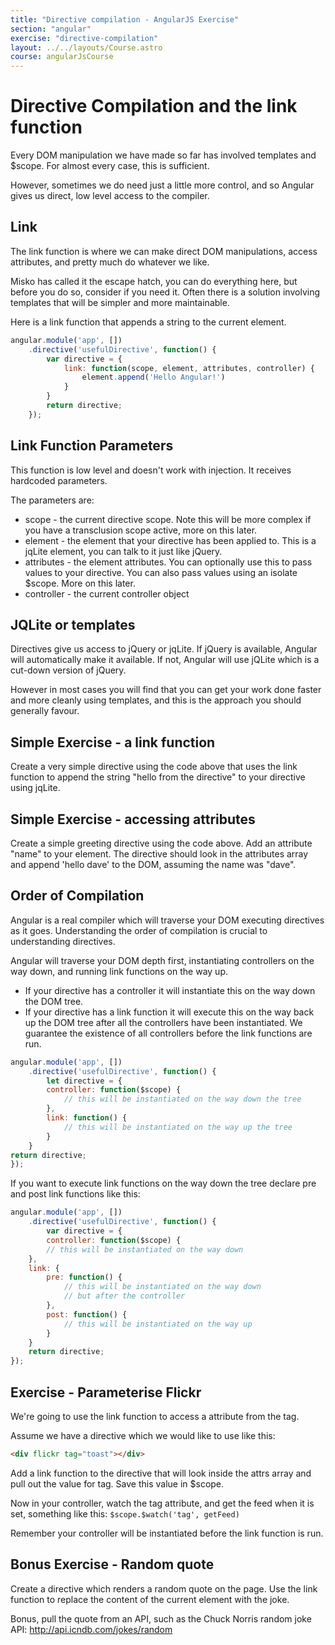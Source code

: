 ```yaml
---
title: "Directive compilation - AngularJS Exercise"
section: "angular"
exercise: "directive-compilation"
layout: ../../layouts/Course.astro
course: angularJsCourse
---
```


# Directive Compilation and the link function

Every DOM manipulation we have made so far has involved templates and $scope. For almost every case, this is sufficient.

However, sometimes we do need just a little more control, and so Angular gives us direct, low level access to the compiler.

## Link

The link function is where we can make direct DOM manipulations, access attributes, and pretty much do whatever we like.

Misko has called it the escape hatch, you can do everything here, but before you do so, consider if you need it. Often there is a solution involving templates that will be simpler and more maintainable.

Here is a link function that appends a string to the current element.


```js
angular.module('app', [])
    .directive('usefulDirective', function() {
        var directive = {
            link: function(scope, element, attributes, controller) {
                element.append('Hello Angular!')
            }
        }
        return directive;
    });
```



## Link Function Parameters

This function is low level and doesn't work with injection. It receives hardcoded parameters.

The parameters are:

* scope - the current directive scope. Note this will be more complex if you have a transclusion scope active, more on this later.
* element - the element that your directive has been applied to. This is a jqLite element, you can talk to it just like jQuery.
* attributes - the element attributes. You can optionally use this to pass values to your directive. You can also pass values using an isolate $scope. More on this later.
* controller - the current controller object

## JQLite or templates

Directives give us access to jQuery or jqLite. If jQuery is available, Angular will automatically make it available. If not, Angular will use jQLite which is a cut-down version of jQuery.

However in most cases you will find that you can get your work done faster and more cleanly using templates, and this is the approach you should generally favour.

<section class="exercise">

## Simple Exercise - a link function

Create a very simple directive using the code above that uses the link function to append the string "hello from the directive" to your directive using jqLite.

</section>

<section class="exercise">

## Simple Exercise - accessing attributes

Create a simple greeting directive using the code above. Add an attribute "name" to your element. The directive should look in the attributes array and append 'hello dave' to the DOM, assuming the name was "dave".

</section>


## Order of Compilation

Angular is a real compiler which will traverse your DOM executing directives as it goes. Understanding the order of compilation is crucial to understanding directives.

Angular will traverse your DOM depth first, instantiating controllers on the way down, and running link functions on the way up.

* If your directive has a controller it will instantiate this on the way down the DOM tree.
* If your directive has a link function it will execute this on the way back up the DOM tree after all the controllers have been instantiated. We guarantee the existence of all controllers before the link functions are run.


```js
angular.module('app', [])
    .directive('usefulDirective', function() {
        let directive = {
        controller: function($scope) {
            // this will be instantiated on the way down the tree
        },
        link: function() {
            // this will be instantiated on the way up the tree
        }
    }
return directive;
});
```



If you want to execute link functions on the way down the tree declare pre and post link functions like this:


```js
angular.module('app', [])
    .directive('usefulDirective', function() {
        var directive = {
        controller: function($scope) {
        // this will be instantiated on the way down
    },
    link: {
        pre: function() {
            // this will be instantiated on the way down
            // but after the controller
        },
        post: function() {
            // this will be instantiated on the way up
        }
    }
    return directive;
});
```





<section class="exercise">

## Exercise - Parameterise Flickr

We're going to use the link function to access a attribute from the tag.

Assume we have a directive which we would like to use like this:

```html
<div flickr tag="toast"></div>
```

Add a link function to the directive that will look inside the attrs array and pull out the value for tag. Save this value in $scope.

Now in your controller, watch the tag attribute, and get the feed when it is set, something like this: `$scope.$watch('tag', getFeed)`

Remember your controller will be instantiated before the link function is run.


## Bonus Exercise - Random quote

Create a directive which renders a random quote on the page. Use the link function to replace the content of the current element with the joke.

Bonus, pull the quote from an API, such as the Chuck Norris random joke API: <http://api.icndb.com/jokes/random>

</section>